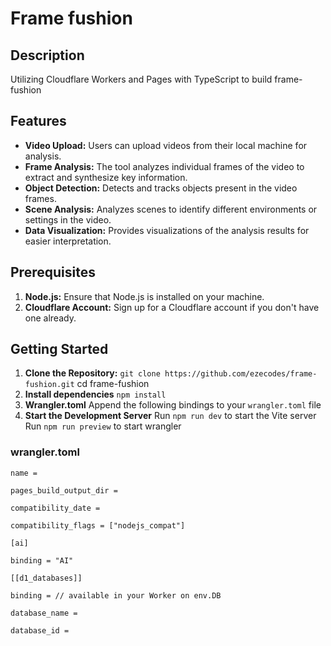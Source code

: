 # Frame fushion

## Description
Utilizing Cloudflare Workers and Pages with TypeScript to build frame-fushion

## Features
- **Video Upload:** Users can upload videos from their local machine for analysis.
- **Frame Analysis:** The tool analyzes individual frames of the video to extract and synthesize key information.
- **Object Detection:** Detects and tracks objects present in the video frames.
- **Scene Analysis:** Analyzes scenes to identify different environments or settings in the video.
- **Data Visualization:** Provides visualizations of the analysis results for easier interpretation.

## Prerequisites
1. **Node.js:** Ensure that Node.js is installed on your machine.
2. **Cloudflare Account:** Sign up for a Cloudflare account if you don't have one already.
   
## Getting Started
1. **Clone the Repository:**
   `git clone https://github.com/ezecodes/frame-fushion.git`
   cd frame-fushion
2. **Install dependencies**
   `npm install`
3. **Wrangler.toml**
   Append the following bindings to your `wrangler.toml` file
4. **Start the Development Server**
   Run `npm run dev` to start the Vite server
   Run `npm run preview` to start wrangler
   
### wrangler.toml
`name =`

`pages_build_output_dir =`

`compatibility_date =`

`compatibility_flags = ["nodejs_compat"]`

`[ai]`

`binding = "AI"`

`[[d1_databases]]`

`binding = // available in your Worker on env.DB`

`database_name =`

`database_id =`


   
